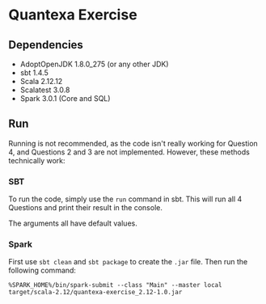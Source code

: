 # Quantexa Exercise

## Dependencies

- AdoptOpenJDK 1.8.0_275 (or any other JDK)
- sbt 1.4.5
- Scala 2.12.12
- Scalatest 3.0.8
- Spark 3.0.1 (Core and SQL)

## Run

Running is not recommended, as the code isn't really working for Question 4, and Questions 2 and 3 are not implemented.
However, these methods technically work:

### SBT

To run the code, simply use the `run` command in sbt. This will run all 4 Questions and print their result in the
console.

The arguments all have default values.

### Spark

First use `sbt clean` and `sbt package` to create the `.jar` file. Then run the following command:

```
%SPARK_HOME%/bin/spark-submit --class "Main" --master local target/scala-2.12/quantexa-exercise_2.12-1.0.jar
```
